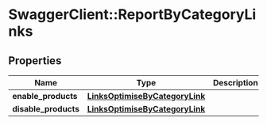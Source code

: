 # SwaggerClient::ReportByCategoryLinks

## Properties
Name | Type | Description | Notes
------------ | ------------- | ------------- | -------------
**enable_products** | [**LinksOptimiseByCategoryLink**](LinksOptimiseByCategoryLink.md) |  | [optional] 
**disable_products** | [**LinksOptimiseByCategoryLink**](LinksOptimiseByCategoryLink.md) |  | [optional] 


